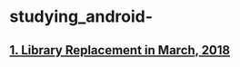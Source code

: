 # studying_android-
## [1. Library Replacement in March, 2018](https://github.com/jhlee910609/studying_android-/blob/master/%EB%9D%BC%EC%9D%B4%EB%B8%8C%EB%9F%AC%EB%A6%AC%20%EA%B5%90%EC%B2%B4%20%EC%9D%BC%EC%A7%80%20(3%EC%9B%94).md#%EB%9D%BC%EC%9D%B4%EB%B8%8C%EB%9F%AC%EB%A6%AC-%EC%97%85%EB%8D%B0%EC%9D%B4%ED%8A%B8-%EC%9E%91%EC%97%85-3%EC%9B%94)


